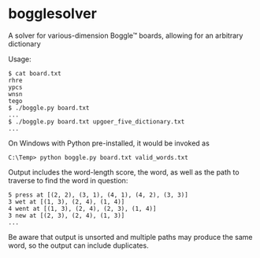 # bogglesolver
A solver for various-dimension Boggle™ boards, allowing for an arbitrary dictionary

Usage:

    $ cat board.txt
    rhre
    ypcs
    wnsn
    tego
    $ ./boggle.py board.txt
    ...
    $ ./boggle.py board.txt upgoer_five_dictionary.txt
    ...

On Windows with Python pre-installed, it would be invoked as

    C:\Temp> python boggle.py board.txt valid_words.txt
    
Output includes the word-length score, the word, as well as the path to traverse to find the word in question:

    5 press at [(2, 2), (3, 1), (4, 1), (4, 2), (3, 3)]
    3 wet at [(1, 3), (2, 4), (1, 4)]
    4 went at [(1, 3), (2, 4), (2, 3), (1, 4)]
    3 new at [(2, 3), (2, 4), (1, 3)]
    ...

Be aware that output is unsorted and multiple paths may produce the same word, so the output can include duplicates.
